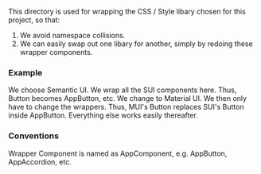 This directory is used for wrapping the CSS / Style libary chosen 
for this project, so that:

1. We avoid namespace collisions.
2. We can easily swap out one libary for another, simply by 
redoing these wrapper components.

### Example

We choose Semantic UI.
We wrap all the SUI components here.
Thus, Button becomes AppButton, etc.
We change to Material UI.
We then only have to change the wrappers.
Thus, MUI's Button replaces SUI's Button inside AppButton.
Everything else works easily thereafter.

### Conventions

Wrapper Component is named as AppComponent, e.g. AppButton, AppAccordion, etc.